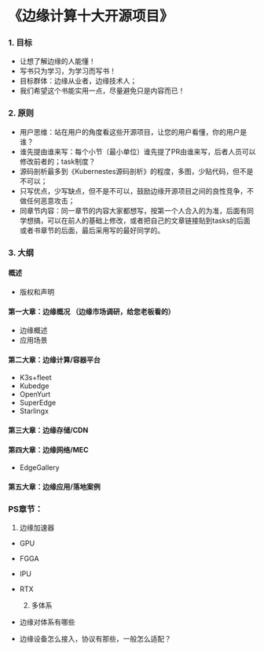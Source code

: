 # 《边缘计算十大开源项目》

### 1. 目标

* 让想了解边缘的人能懂！
* 写书只为学习，为学习而写书！
* 目标群体：边缘从业者，边缘技术人；
* 我们希望这个书能实用一点，尽量避免只是内容而已！

### 2. 原则

* 用户思维：站在用户的角度看这些开源项目，让您的用户看懂，你的用户是谁？
* 谁先提由谁来写：每个小节（最小单位）谁先提了PR由谁来写，后者人员可以修改前者的；task制度？
* 源码剖析最多到《Kubernestes源码剖析》的程度，多图，少贴代码，但不是不可以；
* 只写优点，少写缺点，但不是不可以，鼓励边缘开源项目之间的良性竞争，不做任何恶意攻击；
* 同章节内容：同一章节的内容大家都想写，按第一个人合入的为准，后面有同学想搞，可以在前人的基础上修改，或者把自己的文章链接贴到tasks的后面或者书章节的后面，最后采用写的最好同学的。

### 3. 大纲

#### 概述

* 版权和声明

#### 第一大章：边缘概况 （边缘市场调研，给您老板看的）

* 边缘概述
* 应用场景

#### 第二大章：边缘计算/容器平台

* K3s+fleet
* Kubedge
* OpenYurt
* SuperEdge
* Starlingx

#### 第三大章：边缘存储/CDN

#### 第四大章：边缘网络/MEC

* EdgeGallery

#### 第五大章：边缘应用/落地案例

### PS章节：

1. 边缘加速器

* GPU
* FGGA
* IPU
* RTX

  2.  多体系

* 边缘对体系有哪些
* 边缘设备怎么接入，协议有那些，一般怎么适配？





